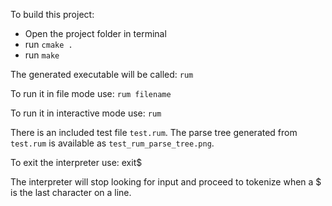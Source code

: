 To build this project:
- Open the project folder in terminal
- run `cmake .`
- run `make`

The generated executable will be called: `rum`

To run it in file mode use: `rum filename`

To run it in interactive mode use: `rum`

There is an included test file `test.rum`. The parse tree generated from `test.rum` is available as
`test_rum_parse_tree.png`.

To exit the interpreter use: exit$

The interpreter will stop looking for input and proceed to tokenize when a $ is the last character on a line.